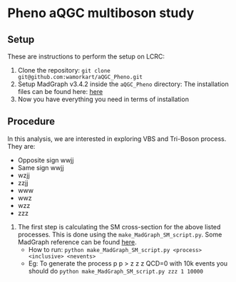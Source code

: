 # Pheno aQGC multiboson study

## Setup
These are instructions to perform the setup on LCRC:

1. Clone the repository:
```git clone git@github.com:wamorkart/aQGC_Pheno.git```
2. Setup MadGraph v3.4.2 inside the ```aQGC_Pheno``` directory:
The installation files can be found here:  [here](https://launchpad.net/mg5amcnlo/3.0/3.4.x)
3. Now you have everything you need in terms of installation

## Procedure
In this analysis, we are interested in exploring VBS and Tri-Boson process. They are:
- Opposite sign wwjj
- Same sign wwjj
- wzjj
- zzjj
- www
- wwz
- wzz
- zzz
1. The first step is calculating the SM cross-section for the above listed processes. This is done using the ```make_MadGraph_SM_script.py```. Some MadGraph reference can be found [here](https://arxiv.org/pdf/1405.0301.pdf).
   - How to run: ```python make_MadGraph_SM_script.py <process> <inclusive> <nevents> ```
   - Eg: To generate the process p p > z z z QCD=0 with 10k events you should do ```python make_MadGraph_SM_script.py zzz 1 10000 ```